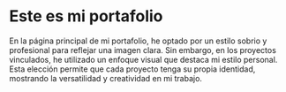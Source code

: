 # Este es mi portafolio

En la página principal de mi portafolio, he optado por un estilo sobrio y profesional para reflejar una imagen clara. Sin embargo, en los proyectos vinculados, he utilizado un enfoque visual que destaca mi estilo personal. Esta elección permite que cada proyecto tenga su propia identidad, mostrando la versatilidad y creatividad en mi trabajo.